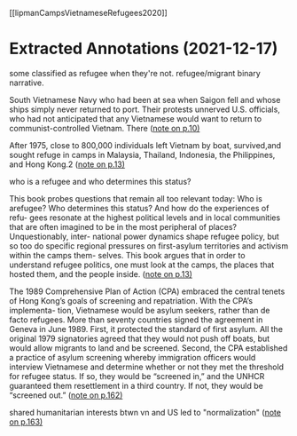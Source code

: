 [[lipmanCampsVietnameseRefugees2020]]

# Extracted Annotations (2021-12-17)

 some classified as refugee when they're not. refugee/migrant binary narrative. 

South Vietnamese Navy who had been at sea when Saigon fell and whose ships simply never returned to port. Their protests unnerved U.S. officials, who had not anticipated that any Vietnamese would want to return to communist-controlled Vietnam. There ([note on p.10) ](zotero://open-pdf/library/items/QX8KVHYE?page=10)



[](zotero://open-pdf/library/items/QX8KVHYE?page=10) After 1975, close to 800,000 individuals left Vietnam by boat, survived,and sought refuge in camps in Malaysia, Thailand, Indonesia, the Philippines, and Hong Kong.2 ([note on p.13) ](zotero://open-pdf/library/items/QX8KVHYE?page=13)



[](zotero://open-pdf/library/items/QX8KVHYE?page=13) who is a refugee and who determines this status? 

This book probes questions that remain all too relevant today: Who is arefugee? Who determines this status? And how do the experiences of refu- gees resonate at the highest political levels and in local communities that are often imagined to be in the most peripheral of places? Unquestionably, inter- national power dynamics shape refugee policy, but so too do specific regional pressures on first-asylum territories and activism within the camps them- selves. This book argues that in order to understand refugee politics, one must look at the camps, the places that hosted them, and the people inside. ([note on p.13) ](zotero://open-pdf/library/items/QX8KVHYE?page=13)



[](zotero://open-pdf/library/items/QX8KVHYE?page=13) The 1989 Comprehensive Plan of Action (CPA) embraced the central tenets of Hong Kong’s goals of screening and repatriation. With the CPA’s implementa- tion, Vietnamese would be asylum seekers, rather than de facto refugees. More than seventy countries signed the agreement in Geneva in June 1989. First, it protected the standard of first asylum. All the original 1979 signatories agreed that they would not push off boats, but would allow migrants to land and be screened. Second, the CPA established a practice of asylum screening whereby immigration officers would interview Vietnamese and determine whether or not they met the threshold for refugee status. If so, they would be “screened in,” and the UNHCR guaranteed them resettlement in a third country. If not, they would be “screened out.” ([note on p.162) ](zotero://open-pdf/library/items/QX8KVHYE?page=162)



[](zotero://open-pdf/library/items/QX8KVHYE?page=162) shared humanitarian interests btwn vn and US led to "normalization" ([note on p.163) ](zotero://open-pdf/library/items/QX8KVHYE?page=163)



